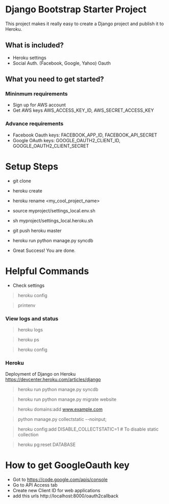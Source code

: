 Django Bootstrap Starter Project
============================
This project makes it really easy to create a Django project and publish it to Heroku.


What is included?
-----------------
* Heroku settings
* Social Auth. (Facebook, Google, Yahoo) Oauth


What you need to get started?
-----------------------------

### Mininmum requirements

* Sign up for AWS account
* Get AWS keys AWS_ACCESS_KEY_ID, AWS_SECRET_ACCESS_KEY


### Advance requirements

* Facebook Oauth keys: FACEBOOK_APP_ID, FACEBOOK_API_SECRET
* Google OAuth keys: GOOGLE_OAUTH2_CLIENT_ID, GOOGLE_OAUTH2_CLIENT_SECRET



Setup Steps
===========

* git clone
* heroku create
* heroku rename <my_cool_project_name>
* source myproject/settings_local.env.sh
* sh myproject/settings_local.heroku.sh
* git push heroku master
* heroku run python manage.py syncdb

* Great Success! You are done.


Helpful Commands
================


* Check settings

> heroku config

> printenv


### View logs and status
> heroku logs

> heroku ps

> heroku config


### Heroku 
Deployment of Django on Heroku https://devcenter.heroku.com/articles/django

> heroku run python manage.py syncdb

> heroku run python manage.py migrate website


> heroku domains:add www.example.com


> python manage.py collectstatic --noinput;

> heroku config:add DISABLE_COLLECTSTATIC=1         # To disable static collection

> heroku pg:reset DATABASE


How to get GoogleOauth key
==========================

* Got to https://code.google.com/apis/console
* Go to API Access tab
* Create new Client ID for web applications
* add this urls http://localhost:8000/oauth2callback

